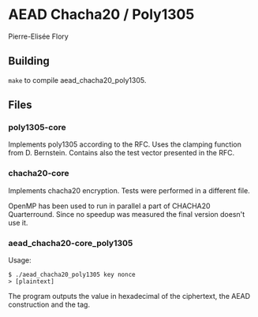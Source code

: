 # AEAD Chacha20 / Poly1305

Pierre-Elisée Flory

## Building

`make` to compile aead_chacha20_poly1305.

## Files

### poly1305-core

Implements poly1305 according to the RFC. Uses the clamping function from D. Bernstein. Contains also the test vector presented in the RFC.

### chacha20-core

Implements chacha20 encryption. Tests were performed in a different file.

OpenMP has been used to run in parallel a part of CHACHA20 Quarterround. Since no speedup was measured the final version doesn't use it.

### aead_chacha20-core_poly1305

Usage:

```shell
$ ./aead_chacha20_poly1305 key nonce
> [plaintext]
```

The program outputs the value in hexadecimal of the ciphertext, the AEAD construction and the tag.
